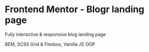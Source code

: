 # Frontend Mentor - Blogr landing page

Fully interactive & responsive blog landing page

BEM, SCSS Grid & Flexbox, Vanilla JS OOP 